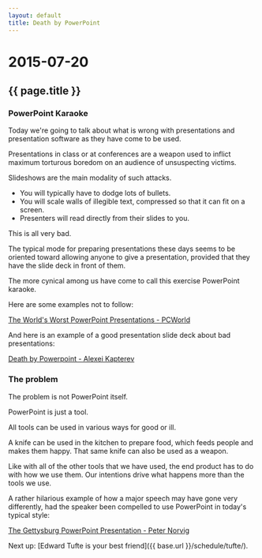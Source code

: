 ```yaml
---
layout: default
title: Death by PowerPoint
---
```


# 2015-07-20
## {{ page.title }}

### PowerPoint Karaoke

Today we're going to talk about what is wrong with presentations and presentation software as they have come to be used. 

Presentations in class or at conferences are a weapon used to inflict maximum torturous boredom on an audience of unsuspecting victims. 

Slideshows are the main modality of such attacks. 

*	You will typically have to dodge lots of bullets.
*	You will scale walls of illegible text, compressed so that it can fit on a screen. 
*	Presenters will read directly from their slides to you. 

This is all very bad. 

The typical mode for preparing presentations these days seems to be oriented toward allowing anyone to give a presentation, provided that they have the slide deck in front of them. 

The more cynical among us have come to call this exercise PowerPoint karaoke. 

Here are some examples not to follow:

[The World's Worst PowerPoint Presentations - PCWorld](http://www.pcworld.idg.com.au/slideshow/366369/world-worst-powerpoint-presentations/)

And here is an example of a good presentation slide deck about bad presentations: 

[Death by Powerpoint - Alexei Kapterev](http://www.slideshare.net/thecroaker/death-by-powerpoint)

### The problem

The problem is not PowerPoint itself. 

PowerPoint is just a tool. 

All tools can be used in various ways for good or ill. 

A knife can be used in the kitchen to prepare food, which feeds people and makes them happy. 
That same knife can also be used as a weapon. 

Like with all of the other tools that we have used, the end product has to do with how we use them. 
Our intentions drive what happens more than the tools we use. 

A rather hilarious example of how a major speech may have gone very differently, had the speaker been compelled to use PowerPoint in today's typical style: 

[The Gettysburg PowerPoint Presentation - Peter Norvig](http://www.norvig.com/Gettysburg/index.htm) 

Next up: [Edward Tufte is your best friend]({{ base.url }}/schedule/tufte/).
